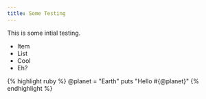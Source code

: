 ```yaml
---
title: Some Testing
---
```

This is some intial testing.

* Item 
* List
* Cool
* Eh?

{% highlight ruby %}
@planet = "Earth"
puts "Hello #{@planet}"
{% endhighlight %}